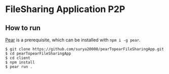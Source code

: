 # FileSharing Application P2P

## How to run

[Pear](https://docs.pears.com/guides/getting-started) is a prerequisite, which can be installed with `npm i -g pear`.

```
$ git clone https://github.com/surya20000/pearTopearFileSharingApp.git
$ cd pearTopearFileSharingApp
$ cd client
$ npm install 
$ pear run .
```